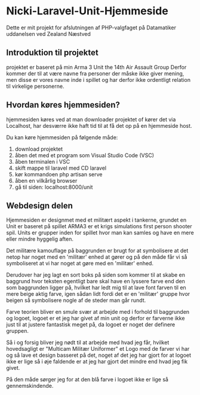 # Nicki-Laravel-Unit-Hjemmeside
Dette er mit projekt for afslutningen af PHP-valgfaget på Datamatiker uddanelsen ved Zealand Næstved


## Introduktion til projektet
projektet er baseret på min Arma 3 Unit the 14th Air Assault Group
Derfor kommer der til at være navne fra personer der måske ikke 
giver mening, men disse er vores navne inde i spillet og har derfor
ikke ordentligt relation til virkelige personerne.

## Hvordan køres hjemmesiden?
hjemmesiden køres ved at man downloader projektet of kører det via
Localhost, har desværre ikke haft tid til at få det op på en hjemmeside
host.

Du kan køre hjemmesiden på følgende måde:

1. download projektet
2. åben det med et program som Visual Studio Code (VSC)
3. åben terminalen i VSC
4. skift mappe til laravel med CD laravel
5. kør kommandoen php artisan serve
6. åben en vilkårlig browser
7. gå til siden: localhost:8000/unit

## Webdesign delen

Hjemmesiden er designmet med et militært aspekt i tankerne, grundet en Unit er baseret på spillet ARMA3 er et krigs simulations first person shooter spil. Units er grupper inden for spillet hvor man kan samles og have en mere eller mindre hyggelig aften.

Det militære kamouflage på baggrunden er brugt for at symbolisere at det netop har noget med en 'militær' enhed at gører og på den måde får vi så symboliseret at vi har noget at gøre med en 'militær' enhed.

Derudover har jeg lagt en sort boks på siden som kommer til at skabe en baggrund hvor teksten egentligt bare skal have en lyssere farve end den som baggrunden ligger på, hvilket har ledt mig til at lave font farven til en mere beige aktig farve, igen sådan lidt fordi det er en 'militær' gruppe hvor beigen så symbolisere nogle af de steder man går rundt.

Farve teorien bliver en smule svær at arbejde med i forhold til baggrunden og logoet, logoet er et jeg har givet af min unit og derfor er farverne ikke just til at justere fantastisk meget på, da logoet er noget der definere gruppen.

Så i og forsig bliver jeg nødt til at arbejde med hvad jeg får, hvilket hovedsagligt er "Multicam Militær Uniformer" et Logo med de farver vi har og så lave et design basseret på det, noget af det jeg har gjort for at logoet ikke er lige så i øje faldende er at jeg har gjort det mindre end hvad jeg fik givet.

På den måde sørger jeg for at den blå farve i logoet ikke er lige så gennemskindende.
